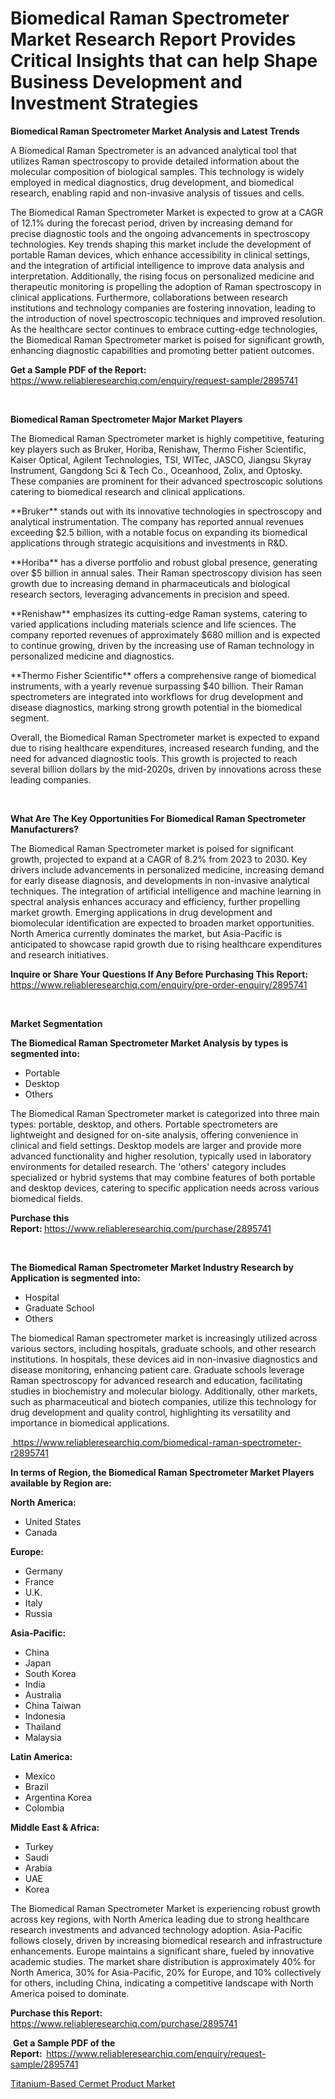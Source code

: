 <p><h1>Biomedical Raman Spectrometer Market Research Report Provides Critical Insights that can help Shape Business Development and Investment Strategies</h1></p><p><strong>Biomedical Raman Spectrometer Market Analysis and Latest Trends</strong></p>
<p><p>A Biomedical Raman Spectrometer is an advanced analytical tool that utilizes Raman spectroscopy to provide detailed information about the molecular composition of biological samples. This technology is widely employed in medical diagnostics, drug development, and biomedical research, enabling rapid and non-invasive analysis of tissues and cells.</p><p>The Biomedical Raman Spectrometer Market is expected to grow at a CAGR of 12.1% during the forecast period, driven by increasing demand for precise diagnostic tools and the ongoing advancements in spectroscopy technologies. Key trends shaping this market include the development of portable Raman devices, which enhance accessibility in clinical settings, and the integration of artificial intelligence to improve data analysis and interpretation. Additionally, the rising focus on personalized medicine and therapeutic monitoring is propelling the adoption of Raman spectroscopy in clinical applications. Furthermore, collaborations between research institutions and technology companies are fostering innovation, leading to the introduction of novel spectroscopic techniques and improved resolution. As the healthcare sector continues to embrace cutting-edge technologies, the Biomedical Raman Spectrometer market is poised for significant growth, enhancing diagnostic capabilities and promoting better patient outcomes.</p></p>
<p><strong>Get a Sample PDF of the Report:&nbsp;</strong> <a href="https://www.reliableresearchiq.com/enquiry/request-sample/2895741?utm_campaign=2336&utm_medium=2&utm_source=Github&utm_content=ia&utm_term=15032025&utm_id=biomedical-raman-spectrometer">https://www.reliableresearchiq.com/enquiry/request-sample/2895741</a></p>
<p>&nbsp;</p>
<p><strong>Biomedical Raman Spectrometer Major Market Players</strong></p>
<p><p>The Biomedical Raman Spectrometer market is highly competitive, featuring key players such as Bruker, Horiba, Renishaw, Thermo Fisher Scientific, Kaiser Optical, Agilent Technologies, TSI, WITec, JASCO, Jiangsu Skyray Instrument, Gangdong Sci & Tech Co., Oceanhood, Zolix, and Optosky. These companies are prominent for their advanced spectroscopic solutions catering to biomedical research and clinical applications.</p><p>**Bruker** stands out with its innovative technologies in spectroscopy and analytical instrumentation. The company has reported annual revenues exceeding $2.5 billion, with a notable focus on expanding its biomedical applications through strategic acquisitions and investments in R&D.</p><p>**Horiba** has a diverse portfolio and robust global presence, generating over $5 billion in annual sales. Their Raman spectroscopy division has seen growth due to increasing demand in pharmaceuticals and biological research sectors, leveraging advancements in precision and speed.</p><p>**Renishaw** emphasizes its cutting-edge Raman systems, catering to varied applications including materials science and life sciences. The company reported revenues of approximately $680 million and is expected to continue growing, driven by the increasing use of Raman technology in personalized medicine and diagnostics.</p><p>**Thermo Fisher Scientific** offers a comprehensive range of biomedical instruments, with a yearly revenue surpassing $40 billion. Their Raman spectrometers are integrated into workflows for drug development and disease diagnostics, marking strong growth potential in the biomedical segment.</p><p>Overall, the Biomedical Raman Spectrometer market is expected to expand due to rising healthcare expenditures, increased research funding, and the need for advanced diagnostic tools. This growth is projected to reach several billion dollars by the mid-2020s, driven by innovations across these leading companies.</p></p>
<p>&nbsp;</p>
<p><strong>What Are The Key Opportunities For Biomedical Raman Spectrometer Manufacturers?</strong></p>
<p><p>The Biomedical Raman Spectrometer market is poised for significant growth, projected to expand at a CAGR of 8.2% from 2023 to 2030. Key drivers include advancements in personalized medicine, increasing demand for early disease diagnosis, and developments in non-invasive analytical techniques. The integration of artificial intelligence and machine learning in spectral analysis enhances accuracy and efficiency, further propelling market growth. Emerging applications in drug development and biomolecular identification are expected to broaden market opportunities. North America currently dominates the market, but Asia-Pacific is anticipated to showcase rapid growth due to rising healthcare expenditures and research initiatives.</p></p>
<p><strong>Inquire or Share Your Questions If Any Before Purchasing This Report:</strong> <a href="https://www.reliableresearchiq.com/enquiry/pre-order-enquiry/2895741?utm_campaign=2336&utm_medium=2&utm_source=Github&utm_content=ia&utm_term=15032025&utm_id=biomedical-raman-spectrometer">https://www.reliableresearchiq.com/enquiry/pre-order-enquiry/2895741</a></p>
<p>&nbsp;</p>
<p><strong>Market Segmentation</strong></p>
<p><strong>The Biomedical Raman Spectrometer Market Analysis by types is segmented into:</strong></p>
<p><ul><li>Portable</li><li>Desktop</li><li>Others</li></ul></p>
<p><p>The Biomedical Raman Spectrometer market is categorized into three main types: portable, desktop, and others. Portable spectrometers are lightweight and designed for on-site analysis, offering convenience in clinical and field settings. Desktop models are larger and provide more advanced functionality and higher resolution, typically used in laboratory environments for detailed research. The 'others' category includes specialized or hybrid systems that may combine features of both portable and desktop devices, catering to specific application needs across various biomedical fields.</p></p>
<p><strong>Purchase this Report:&nbsp;</strong><a href="https://www.reliableresearchiq.com/purchase/2895741?utm_campaign=2336&utm_medium=2&utm_source=Github&utm_content=ia&utm_term=15032025&utm_id=biomedical-raman-spectrometer">https://www.reliableresearchiq.com/purchase/2895741</a></p>
<p>&nbsp;</p>
<p><strong>The Biomedical Raman Spectrometer Market Industry Research by Application is segmented into:</strong></p>
<p><ul><li>Hospital</li><li>Graduate School</li><li>Others</li></ul></p>
<p><p>The biomedical Raman spectrometer market is increasingly utilized across various sectors, including hospitals, graduate schools, and other research institutions. In hospitals, these devices aid in non-invasive diagnostics and disease monitoring, enhancing patient care. Graduate schools leverage Raman spectroscopy for advanced research and education, facilitating studies in biochemistry and molecular biology. Additionally, other markets, such as pharmaceutical and biotech companies, utilize this technology for drug development and quality control, highlighting its versatility and importance in biomedical applications.</p></p>
<p><a href="https://www.reliableresearchiq.com/biomedical-raman-spectrometer-r2895741?utm_campaign=2336&utm_medium=2&utm_source=Github&utm_content=ia&utm_term=15032025&utm_id=biomedical-raman-spectrometer">&nbsp;https://www.reliableresearchiq.com/biomedical-raman-spectrometer-r2895741</a></p>
<p><strong>In terms of Region, the Biomedical Raman Spectrometer Market Players available by Region are:</strong></p>
<p>
    <p> <strong> North America: </strong>
        <ul>
            <li>United States</li>
            <li>Canada</li>
        </ul>
        </p> 
    <p> <strong> Europe: </strong>
        <ul>
            <li>Germany</li>
            <li>France</li>
            <li>U.K.</li>
            <li>Italy</li>
            <li>Russia</li>
        </ul>
        </p> 
    <p> <strong> Asia-Pacific: </strong>
        <ul>
            <li>China</li>
            <li>Japan</li>
            <li>South Korea</li>
            <li>India</li>
            <li>Australia</li>
            <li>China Taiwan</li>
            <li>Indonesia</li>
            <li>Thailand</li>
            <li>Malaysia</li>
        </ul>
        </p> 
    <p> <strong> Latin America: </strong>
        <ul>
            <li>Mexico</li>
            <li>Brazil</li>
            <li>Argentina Korea</li>
            <li>Colombia</li>
        </ul>
        </p> 
    <p> <strong> Middle East & Africa: </strong>
        <ul>
            <li>Turkey</li>
            <li>Saudi</li>
            <li>Arabia</li>
            <li>UAE</li>
            <li>Korea</li>
        </ul>
    </p>
    </p>
<p><p>The Biomedical Raman Spectrometer Market is experiencing robust growth across key regions, with North America leading due to strong healthcare research investments and advanced technology adoption. Asia-Pacific follows closely, driven by increasing biomedical research and infrastructure enhancements. Europe maintains a significant share, fueled by innovative academic studies. The market share distribution is approximately 40% for North America, 30% for Asia-Pacific, 20% for Europe, and 10% collectively for others, including China, indicating a competitive landscape with North America poised to dominate.</p></p>
<p><strong>Purchase this Report: </strong><a href="https://www.reliableresearchiq.com/purchase/2895741?utm_campaign=2336&utm_medium=2&utm_source=Github&utm_content=ia&utm_term=15032025&utm_id=biomedical-raman-spectrometer">https://www.reliableresearchiq.com/purchase/2895741</a></p>
<p>&nbsp;<strong>Get a Sample PDF of the Report:&nbsp;&nbsp;</strong><a href="https://www.reliableresearchiq.com/enquiry/request-sample/2895741?utm_campaign=2336&utm_medium=2&utm_source=Github&utm_content=ia&utm_term=15032025&utm_id=biomedical-raman-spectrometer">https://www.reliableresearchiq.com/enquiry/request-sample/2895741</a></p>
<p><strong></strong></p>
<p><p><a href="https://github.com/klindsey95/Market-Research-Report-List-1/blob/main/titanium-based-cermet-product-market.md?utm_campaign=2336&utm_medium=2&utm_source=Github&utm_content=ia&utm_term=15032025&utm_id=biomedical-raman-spectrometer">Titanium-Based Cermet Product Market</a></p></p>